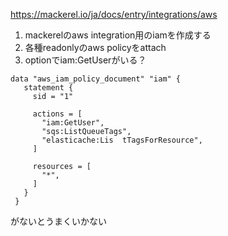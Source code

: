https://mackerel.io/ja/docs/entry/integrations/aws

1. mackerelのaws integration用のiamを作成する
2. 各種readonlyのaws policyをattach
3. optionでiam:GetUserがいる？

```hcl
data "aws_iam_policy_document" "iam" {
   statement {
     sid = "1"

     actions = [
       "iam:GetUser",
       "sqs:ListQueueTags",
       "elasticache:Lis  tTagsForResource",
     ]

     resources = [
       "*",
     ]
   }
 }
```
がないとうまくいかない
